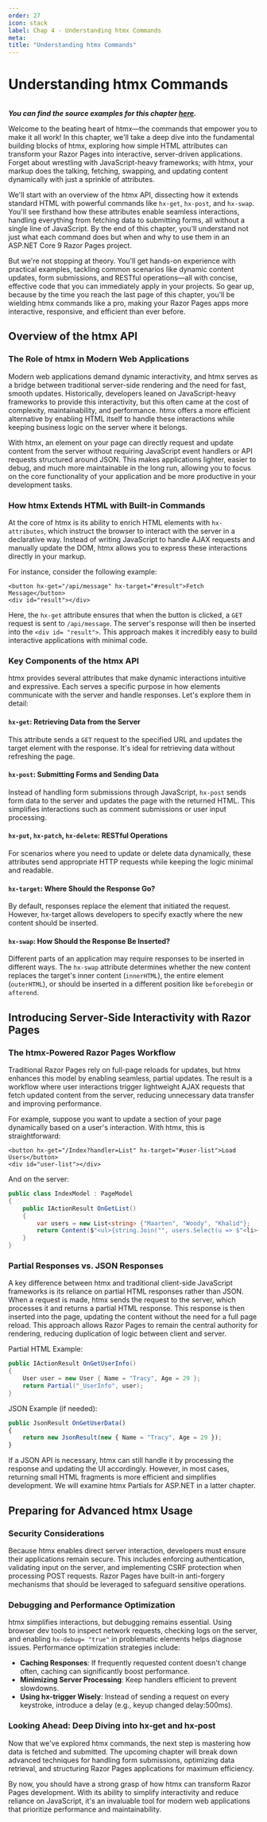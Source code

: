 ```yaml
---
order: 27
icon: stack
label: Chap 4 - Understanding htmx Commands
meta:
title: "Understanding htmx Commands"
---
```

# Understanding htmx Commands

![]()

_**You can find the source examples for this chapter [here](https://github.com/cwoodruff/book-aspnet-htmx/tree/main/_src/chap04).**_

Welcome to the beating heart of htmx—the commands that empower you to make it all work! In this chapter, we'll take a deep dive into the fundamental building blocks of htmx, exploring how simple HTML attributes can transform your Razor Pages into interactive, server-driven applications. Forget about wrestling with JavaScript-heavy frameworks; with htmx, your markup does the talking, fetching, swapping, and updating content dynamically with just a sprinkle of attributes.

We'll start with an overview of the htmx API, dissecting how it extends standard HTML with powerful commands like `hx-get`, `hx-post`, and `hx-swap`. You'll see firsthand how these attributes enable seamless interactions, handling everything from fetching data to submitting forms, all without a single line of JavaScript. By the end of this chapter, you'll understand not just what each command does but when and why to use them in an ASP.NET Core 9 Razor Pages project.

But we're not stopping at theory. You'll get hands-on experience with practical examples, tackling common scenarios like dynamic content updates, form submissions, and RESTful operations—all with concise, effective code that you can immediately apply in your projects. So gear up, because by the time you reach the last page of this chapter, you'll be wielding htmx commands like a pro, making your Razor Pages apps more interactive, responsive, and efficient than ever before.

## Overview of the htmx API

### The Role of htmx in Modern Web Applications

Modern web applications demand dynamic interactivity, and htmx serves as a bridge between traditional server-side rendering and the need for fast, smooth updates. Historically, developers leaned on JavaScript-heavy frameworks to provide this interactivity, but this often came at the cost of complexity, maintainability, and performance. htmx offers a more efficient alternative by enabling HTML itself to handle these interactions while keeping business logic on the server where it belongs.

With htmx, an element on your page can directly request and update content from the server without requiring JavaScript event handlers or API requests structured around JSON. This makes applications lighter, easier to debug, and much more maintainable in the long run, allowing you to focus on the core functionality of your application and be more productive in your development tasks.

### How htmx Extends HTML with Built-in Commands

At the core of htmx is its ability to enrich HTML elements with `hx-attributes`, which instruct the browser to interact with the server in a declarative way. Instead of writing JavaScript to handle AJAX requests and manually update the DOM, htmx allows you to express these interactions directly in your markup.

For instance, consider the following example:

```asp.net (c#)
<button hx-get="/api/message" hx-target="#result">Fetch Message</button>
<div id="result"></div>
```

Here, the `hx-get` attribute ensures that when the button is clicked, a `GET` request is sent to `/api/message`. The server's response will then be inserted into the `<div id= "result">`. This approach makes it incredibly easy to build interactive applications with minimal code.

### Key Components of the htmx API

htmx provides several attributes that make dynamic interactions intuitive and expressive. Each serves a specific purpose in how elements communicate with the server and handle responses. Let's explore them in detail:

#### `hx-get`: Retrieving Data from the Server

This attribute sends a `GET` request to the specified URL and updates the target element with the response. It's ideal for retrieving data without refreshing the page.

#### `hx-post`: Submitting Forms and Sending Data

Instead of handling form submissions through JavaScript, `hx-post` sends form data to the server and updates the page with the returned HTML. This simplifies interactions such as comment submissions or user input processing.

#### `hx-put`, `hx-patch`, `hx-delete`: RESTful Operations

For scenarios where you need to update or delete data dynamically, these attributes send appropriate HTTP requests while keeping the logic minimal and readable.

#### `hx-target`: Where Should the Response Go?

By default, responses replace the element that initiated the request. However, hx-target allows developers to specify exactly where the new content should be inserted.

#### `hx-swap`: How Should the Response Be Inserted?

Different parts of an application may require responses to be inserted in different ways. The `hx-swap` attribute determines whether the new content replaces the target's inner content (`innerHTML`), the entire element (`outerHTML`), or should be inserted in a different position like `beforebegin` or `afterend`.

## Introducing Server-Side Interactivity with Razor Pages

### The htmx-Powered Razor Pages Workflow

Traditional Razor Pages rely on full-page reloads for updates, but htmx enhances this model by enabling seamless, partial updates. The result is a workflow where user interactions trigger lightweight AJAX requests that fetch updated content from the server, reducing unnecessary data transfer and improving performance.

For example, suppose you want to update a section of your page dynamically based on a user's interaction. With htmx, this is straightforward:

```ASP.NET (C#)
<button hx-get="/Index?handler=List" hx-target="#user-list">Load Users</button>
<div id="user-list"></div>
```

And on the server:

```C#
public class IndexModel : PageModel
{
    public IActionResult OnGetList()
    {
        var users = new List<string> {"Maarten", "Woody", "Khalid"};
        return Content($"<ul>{string.Join("", users.Select(u => $"<li>{u}</li>"))}</ul>", "text/html");
    }
}
```

### Partial Responses vs. JSON Responses

A key difference between htmx and traditional client-side JavaScript frameworks is its reliance on partial HTML responses rather than JSON. When a request is made, htmx sends the request to the server, which processes it and returns a partial HTML response. This response is then inserted into the page, updating the content without the need for a full page reload. This approach allows Razor Pages to remain the central authority for rendering, reducing duplication of logic between client and server.

Partial HTML Example:

```C#
public IActionResult OnGetUserInfo()
{
    User user = new User { Name = "Tracy", Age = 29 };
    return Partial("_UserInfo", user);
}
```

JSON Example (if needed):

```javascript
public JsonResult OnGetUserData()
{
    return new JsonResult(new { Name = "Tracy", Age = 29 });
}
```

If a JSON API is necessary, htmx can still handle it by processing the response and updating the UI accordingly. However, in most cases, returning small HTML fragments is more efficient and simplifies development. We will examine htmx Partials for ASP.NET in a latter chapter.

## Preparing for Advanced htmx Usage

### Security Considerations

Because htmx enables direct server interaction, developers must ensure their applications remain secure. This includes enforcing authentication, validating input on the server, and implementing CSRF protection when processing POST requests. Razor Pages have built-in anti-forgery mechanisms that should be leveraged to safeguard sensitive operations.

### Debugging and Performance Optimization

htmx simplifies interactions, but debugging remains essential. Using browser dev tools to inspect network requests, checking logs on the server, and enabling `hx-debug= "true"` in problematic elements helps diagnose issues. Performance optimization strategies include:

* **Caching Responses**: If frequently requested content doesn't change often, caching can significantly boost performance.
* **Minimizing Server Processing**: Keep handlers efficient to prevent slowdowns.
* **Using hx-trigger Wisely**: Instead of sending a request on every keystroke, introduce a delay (e.g., keyup changed delay:500ms).

### Looking Ahead: Deep Diving into hx-get and hx-post

Now that we've explored htmx commands, the next step is mastering how data is fetched and submitted. The upcoming chapter will break down advanced techniques for handling form submissions, optimizing data retrieval, and structuring Razor Pages applications for maximum efficiency.

By now, you should have a strong grasp of how htmx can transform Razor Pages development. With its ability to simplify interactivity and reduce reliance on JavaScript, it's an invaluable tool for modern web applications that prioritize performance and maintainability.
